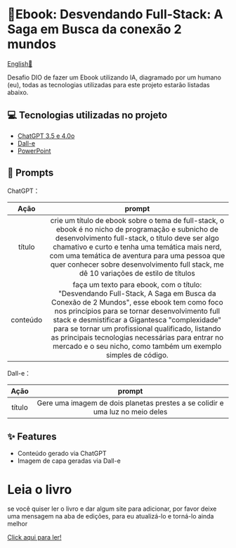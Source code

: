 # 📖Ebook: Desvendando Full-Stack: A Saga em Busca da conexão 2 mundos

[English🗽](https://github.com/GustinGame/ai-gen-ebook/blob/master/READMEEN.md)

Desafio DIO de fazer um Ebook utilizando IA, diagramado por um humano (eu), todas as tecnologias utilizadas para este projeto estarão listadas abaixo.

## 💻 Tecnologias utilizadas no projeto

- [ChatGPT 3.5 e 4.0o](https://chat.openai.com/) 
- [Dall-e](https://openart.ai/)
- [PowerPoint](https://www.microsoft.com/en/microsoft-365/powerpoint)

## 🧠 Prompts

ChatGPT：

|   Ação   | prompt |
| :------: | :------: |
|  título  | crie um título de ebook sobre o tema de full-stack, o ebook é no nicho de programação e subnicho de desenvolvimento full-stack, o título deve ser algo chamativo e curto e tenha uma temática mais nerd, com uma temática de aventura para uma pessoa que quer conhecer sobre desenvolvimento full stack, me dê 10 variações de estilo de títulos |
| conteúdo | faça um texto para ebook, com o título: "Desvendando Full-Stack, A Saga em Busca da Conexão de 2 Mundos", esse ebook tem como foco nos princípios para se tornar desenvolvimento full stack e desmistificar a Gigantesca "complexidade" para se tornar um profissional qualificado, listando as principais tecnologias necessárias para entrar no mercado e o seu nicho, como também um exemplo simples de código. |

Dall-e：

|  Ação  | prompt                                                                                 |
| :----: | :--------------------------------------------------------------------------------------: |
| título | Gere uma imagem de dois planetas prestes a se colidir e uma luz no meio deles |


## ✨ Features

- Conteúdo gerado via ChatGPT
- Imagem de capa geradas via Dall-e

# Leia o livro

se você quiser ler o livro e dar algum site para adicionar, por favor deixe uma mensagem na aba de edições, para eu atualizá-lo e torná-lo ainda melhor

[Click aqui para ler!](https://github.com/GustinGame/ai-gen-ebook/blob/master/DesvendandoFullStack_GustavoHenrique.pdf)
